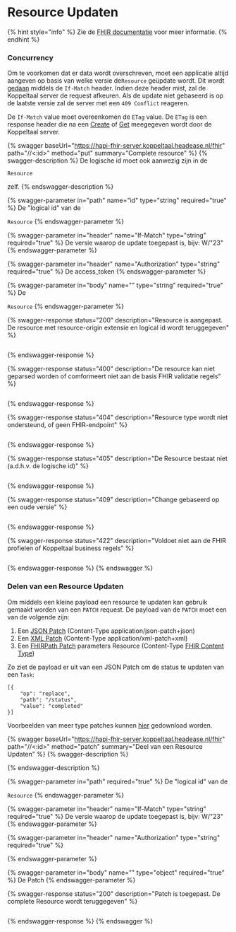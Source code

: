 # Resource Updaten

{% hint style="info" %}
Zie de [FHIR documentatie](https://www.hl7.org/fhir/http.html#update) voor meer informatie.
{% endhint %}

### Concurrency

Om te voorkomen dat er data wordt overschreven, moet een applicatie altijd aangeven op basis van welke versie de`Resource` geüpdate wordt. Dit wordt [gedaan](https://www.hl7.org/fhir/http.html#concurrency) middels de `If-Match` header. Indien deze header mist, zal de Koppeltaal server de request afkeuren. Als de update niet gebaseerd is op de laatste versie zal de server met een `409 Conflict` reageren.&#x20;

De `If-Match` value moet overeenkomen de `ETag` value. De `ETag` is een response header die na een [Create](resource-aanmaken.md) of [Get](resource-ophalen.md) meegegeven wordt door de Koppeltaal server.

{% swagger baseUrl="https://hapi-fhir-server.koppeltaal.headease.nl/fhir" path="/<Resource>/<:id>" method="put" summary="Complete resource" %}
{% swagger-description %}
De logische id moet ook aanwezig zijn in de 

`Resource`

 zelf.
{% endswagger-description %}

{% swagger-parameter in="path" name="id" type="string" required="true" %}
De "logical id" van de 

`Resource`
{% endswagger-parameter %}

{% swagger-parameter in="header" name="If-Match" type="string" required="true" %}
De versie waarop de update toegepast is, bijv: W/"23"
{% endswagger-parameter %}

{% swagger-parameter in="header" name="Authorization" type="string" required="true" %}
De access_token
{% endswagger-parameter %}

{% swagger-parameter in="body" name="" type="string" required="true" %}
De 

`Resource`
{% endswagger-parameter %}

{% swagger-response status="200" description="Resource is aangepast. De resource met resource-origin extensie en logical id wordt teruggegeven" %}
```
```
{% endswagger-response %}

{% swagger-response status="400" description="De resource kan niet geparsed worden of comformeert niet aan de basis FHIR validatie regels" %}
```
```
{% endswagger-response %}

{% swagger-response status="404" description="Resource type wordt niet ondersteund, of geen FHIR-endpoint" %}
```
```
{% endswagger-response %}

{% swagger-response status="405" description="De Resource bestaat niet (a.d.h.v. de logische id)" %}
```
```
{% endswagger-response %}

{% swagger-response status="409" description="Change gebaseerd op een oude versie" %}
```
```
{% endswagger-response %}

{% swagger-response status="422" description="Voldoet niet aan de FHIR profielen of Koppeltaal business regels" %}
```
```
{% endswagger-response %}
{% endswagger %}

### Delen van een Resource Updaten

Om middels een kleine payload een  resource  te updaten kan gebruik gemaakt worden van een  `PATCH` request. De payload van de `PATCH` moet een van de volgende zijn:

1. Een [JSON Patch](https://datatracker.ietf.org/doc/html/rfc6902)  (Content-Type application/json-patch+json)
2. Een [XML Patch](https://datatracker.ietf.org/doc/html/rfc5261)  (Content-Type application/xml-patch+xml)
3. Een [FHIRPath Patch](https://www.hl7.org/fhir/fhirpatch.html) parameters Resource  (Content-Type [FHIR Content Type](https://www.hl7.org/fhir/http.html#mime-type))

Zo ziet de payload er uit van een JSON Patch om de status te updaten van een `Task`:

```
[{
    "op": "replace",
    "path": "/status",
    "value": "completed"
}]
```

Voorbeelden van meer type patches kunnen [hier](https://www.hl7.org/fhir/test-cases.zip) gedownload worden.

{% swagger baseUrl="https://hapi-fhir-server.koppeltaal.headease.nl/fhir" path="/<Resource>/<:id>" method="patch" summary="Deel van een Resource Updaten" %}
{% swagger-description %}

{% endswagger-description %}

{% swagger-parameter in="path" required="true" %}
De "logical id" van de 

`Resource`
{% endswagger-parameter %}

{% swagger-parameter in="header" name="If-Match" type="string" required="true" %}
De versie waarop de update toegepast is, bijv: W/"23"
{% endswagger-parameter %}

{% swagger-parameter in="header" name="Authorization" type="string" required="true" %}

{% endswagger-parameter %}

{% swagger-parameter in="body" name="" type="object" required="true" %}
De Patch
{% endswagger-parameter %}

{% swagger-response status="200" description="Patch is toegepast. De complete Resource wordt teruggegeven" %}
```
```
{% endswagger-response %}
{% endswagger %}
